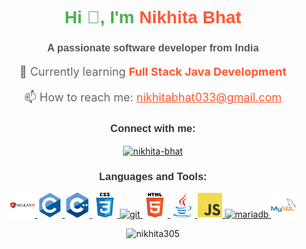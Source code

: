 <h1 align="center" style="font-family: 'Arial', sans-serif; color: #4CAF50;">
  Hi 👋, I'm <span style="color: #FF5733;">Nikhita Bhat</span>
</h1>

<h3 align="center" style="font-family: 'Arial', sans-serif; color: #555;">
  A passionate software developer from India
</h3>

<p align="center" style="font-size: 18px; color: #666;">
  🌱 Currently learning <strong style="color: #FF5733;">Full Stack Java Development</strong>
</p>

<p align="center" style="font-size: 18px; color: #666;">
  📫 How to reach me: 
  <a href="mailto:nikhitabhat033@gmail.com" style="color: #FF5733;">nikhitabhat033@gmail.com</a>
</p>

<h3 align="center" style="font-family: 'Arial', sans-serif; color: #333;">Connect with me:</h3>
<p align="center">
  <a href="https://linkedin.com/in/nikhita-bhat" target="blank">
    <img align="center" src="https://raw.githubusercontent.com/rahuldkjain/github-profile-readme-generator/master/src/images/icons/Social/linked-in-alt.svg" alt="nikhita-bhat" height="40" width="40" />
  </a>
</p>

<h3 align="center" style="font-family: 'Arial', sans-serif; color: #333;">Languages and Tools:</h3>
<p align="center">
  <a href="https://angular.io" target="_blank" rel="noreferrer">
    <img src="https://raw.githubusercontent.com/devicons/devicon/master/icons/angularjs/angularjs-original-wordmark.svg" alt="angularjs" width="40" height="40" />
  </a>
  <a href="https://www.cprogramming.com/" target="_blank" rel="noreferrer">
    <img src="https://raw.githubusercontent.com/devicons/devicon/master/icons/c/c-original.svg" alt="c" width="40" height="40" />
  </a>
  <a href="https://www.w3schools.com/cpp/" target="_blank" rel="noreferrer">
    <img src="https://raw.githubusercontent.com/devicons/devicon/master/icons/cplusplus/cplusplus-original.svg" alt="cplusplus" width="40" height="40" />
  </a>
  <a href="https://www.w3schools.com/css/" target="_blank" rel="noreferrer">
    <img src="https://raw.githubusercontent.com/devicons/devicon/master/icons/css3/css3-original-wordmark.svg" alt="css3" width="40" height="40" />
  </a>
  <a href="https://git-scm.com/" target="_blank" rel="noreferrer">
    <img src="https://www.vectorlogo.zone/logos/git-scm/git-scm-icon.svg" alt="git" width="40" height="40" />
  </a>
  <a href="https://www.w3.org/html/" target="_blank" rel="noreferrer">
    <img src="https://raw.githubusercontent.com/devicons/devicon/master/icons/html5/html5-original-wordmark.svg" alt="html5" width="40" height="40" />
  </a>
  <a href="https://www.java.com" target="_blank" rel="noreferrer">
    <img src="https://raw.githubusercontent.com/devicons/devicon/master/icons/java/java-original.svg" alt="java" width="40" height="40" />
  </a>
  <a href="https://developer.mozilla.org/en-US/docs/Web/JavaScript" target="_blank" rel="noreferrer">
    <img src="https://raw.githubusercontent.com/devicons/devicon/master/icons/javascript/javascript-original.svg" alt="javascript" width="40" height="40" />
  </a>
  <a href="https://mariadb.org/" target="_blank" rel="noreferrer">
    <img src="https://www.vectorlogo.zone/logos/mariadb/mariadb-icon.svg" alt="mariadb" width="40" height="40" />
  </a>
  <a href="https://www.mysql.com/" target="_blank" rel="noreferrer">
    <img src="https://raw.githubusercontent.com/devicons/devicon/master/icons/mysql/mysql-original-wordmark.svg" alt="mysql" width="40" height="40" />
  </a>
</p>

<p align="center">
  <img src="https://github-readme-streak-stats.herokuapp.com/?user=nikhita305&theme=radical" alt="nikhita305" />
</p>

